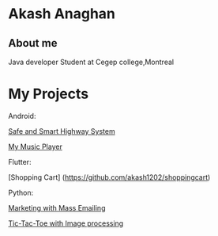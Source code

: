 # Akash Anaghan
## About me

Java developer
Student at Cegep college,Montreal

# My Projects
Android:

[Safe and Smart Highway System](https://akash.github.io/safe-and-smart-highway)

[My Music Player](https://akash1202.github.io/MyMusicplayer)

Flutter:

[Shopping Cart] (https://github.com/akash1202/shoppingcart)

Python:

[Marketing with Mass Emailing](https://akash1202.github.io/send_mass_email)

[Tic-Tac-Toe with Image processing](https://github.com/akash1202/Tic-Tac-Toe-using-image-processing)
